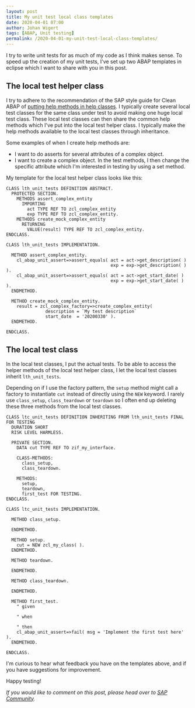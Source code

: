 ```yaml
---
layout: post
title: My unit test local class templates
date: 2020-04-01 07:00
author: Johan Wigert
tags: [ABAP, Unit testing]
permalink: /2020-04-01-my-unit-test-local-class-templates/
---
```


I try to write unit tests for as much of my code as I think makes sense. To speed up the creation of my unit tests, I've set up two ABAP templates in eclipse which I want to share with you in this post.
<!--more-->

## The local test helper class

I try to adhere to the recommendation of the SAP style guide for Clean ABAP of [putting help methods in help classes](https://github.com/SAP/styleguides/blob/master/clean-abap/CleanABAP.md#put-help-methods-in-help-classes). I typically create several local test classes for the same class under test to avoid making one huge local test class. These local test classes can then share the common help methods which I've put into the local test helper class. I typically make the help methods available to the local test classes through inheritance.

Some examples of when I create help methods are:
- I want to do asserts for several attributes of a complex object.
- I want to create a complex object. In the test methods, I then change the specific attribute which I'm interested in testing by using a set method.

My template for the local test helper class looks like this:

```abap
CLASS lth_unit_tests DEFINITION ABSTRACT.
  PROTECTED SECTION.
    METHODS assert_complex_entity
      IMPORTING
        act TYPE REF TO zcl_complex_entity
        exp TYPE REF TO zcl_complex_entity.
    METHODS create_mock_complex_entity
      RETURNING
        VALUE(result) TYPE REF TO zcl_complex_entity.
ENDCLASS.

CLASS lth_unit_tests IMPLEMENTATION.

  METHOD assert_complex_entity.
    cl_abap_unit_assert=>assert_equals( act = act->get_description( )
                                        exp = exp->get_description( ) ).
    cl_abap_unit_assert=>assert_equals( act = act->get_start_date( )
                                        exp = exp->get_start_date( ) ).
  ENDMETHOD.

  METHOD create_mock_complex_entity.
    result = zcl_complex_factory=>create_complex_entity(
        	   description = `My test description`
        	   start_date  = '20200330' ).
  ENDMETHOD.

ENDCLASS.
```

## The local test class

In the local test classes, I put the actual tests. To be able to access the helper methods of the local test helper class, I let the local test classes inherit `lth_unit_tests`.

Depending on if I use the factory pattern, the `setup` method might call a factory to instantiate `cut` instead of directly using the `NEW` keyword. I rarely use `class_setup`, `class_teardown` or `teardown` so I often end up deleting these three methods from the local test classes.

```abap
CLASS ltc_unit_tests DEFINITION INHERITING FROM lth_unit_tests FINAL FOR TESTING
  DURATION SHORT
  RISK LEVEL HARMLESS.

  PRIVATE SECTION.
    DATA cut TYPE REF TO zif_my_interface.

    CLASS-METHODS:
      class_setup,
      class_teardown.

    METHODS:
      setup,
      teardown,
      first_test FOR TESTING.
ENDCLASS.

CLASS ltc_unit_tests IMPLEMENTATION.

  METHOD class_setup.

  ENDMETHOD.

  METHOD setup.
    cut = NEW zcl_my_class( ).
  ENDMETHOD.

  METHOD teardown.

  ENDMETHOD.

  METHOD class_teardown.

  ENDMETHOD.

  METHOD first_test.
    " given

    " when

    " then
    cl_abap_unit_assert=>fail( msg = 'Implement the first test here' ).
  ENDMETHOD.

ENDCLASS.
```

I'm curious to hear what feedback you have on the templates above, and if you have suggestions for improvement.

Happy testing!

_If you would like to comment on this post, please head over to [SAP Community](https://blogs.sap.com/2020/04/01/my-unit-test-local-class-templates/)._